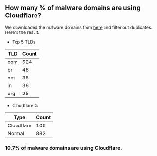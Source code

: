 ## How many % of malware domains are using Cloudflare?


We downloaded the malware domains from [here](https://urlhaus.abuse.ch) and filter out duplicates.
Here's the result.


[//]: # (start replacement)


- Top 5 TLDs

| TLD | Count |
| --- | --- |
| com | 524 |
| br | 46 |
| net | 38 |
| in | 36 |
| org | 25 |


- Cloudflare %

| Type | Count |
| --- | --- |
| Cloudflare | 106 |
| Normal | 882 |


### 10.7% of malware domains are using Cloudflare.